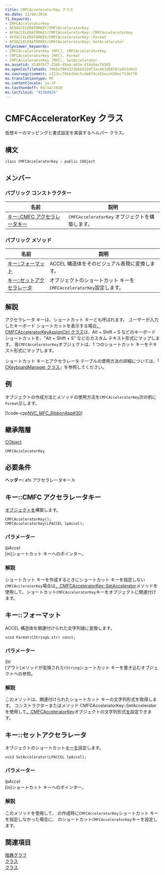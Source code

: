 ```yaml
---
title: CMFCAcceleratorKey クラス
ms.date: 11/04/2016
f1_keywords:
- CMFCAcceleratorKey
- AFXACCELERATORKEY/CMFCAcceleratorKey
- AFXACCELERATORKEY/CMFCAcceleratorKey::CMFCAcceleratorKey
- AFXACCELERATORKEY/CMFCAcceleratorKey::Format
- AFXACCELERATORKEY/CMFCAcceleratorKey::SetAccelerator
helpviewer_keywords:
- CMFCAcceleratorKey [MFC], CMFCAcceleratorKey
- CMFCAcceleratorKey [MFC], Format
- CMFCAcceleratorKey [MFC], SetAccelerator
ms.assetid: d140fbf7-23db-45ea-a63e-414a5ec7b3d5
ms.openlocfilehash: 7d66e7043325bbbd324f3ac443368787a653ebe1
ms.sourcegitcommit: c123cc76bb2b6c5cde6f4c425ece420ac733bf70
ms.translationtype: MT
ms.contentlocale: ja-JP
ms.lasthandoff: 04/14/2020
ms.locfileid: "81369926"
---
```

# <a name="cmfcacceleratorkey-class"></a>CMFCAcceleratorKey クラス

仮想キーのマッピングと書式設定を実装するヘルパー クラス。

## <a name="syntax"></a>構文

```
class CMFCAcceleratorKey : public CObject
```

## <a name="members"></a>メンバー

### <a name="public-constructors"></a>パブリック コンストラクター

|名前|説明|
|----------|-----------------|
|[キー::CMFC アクセラレータキー](#cmfcacceleratorkey)|`CMFCAcceleratorKey` オブジェクトを構築します。|

### <a name="public-methods"></a>パブリック メソッド

|名前|説明|
|----------|-----------------|
|[キー::フォーマット](#format)|ACCEL 構造体をそのビジュアル表現に変換します。|
|[キー::セットアクセラレータ](#setaccelerator)|オブジェクトのショートカット キーを`CMFCAcceleratorKey`設定します。|

## <a name="remarks"></a>解説

アクセラレータ キーは、ショートカット キーとも呼ばれます。 ユーザーが入力したキーボード ショートカットを表示する場合[、CMFCAcceleratorKeyAssignCtrl クラス](../../mfc/reference/cmfcacceleratorkeyassignctrl-class.md)は、Alt + Shift + S などのキーボード ショートカットを、"Alt + Shift + S" などのカスタム テキスト形式にマップします。 各`CMFCAcceleratorKey`オブジェクトは、1 つのショートカット キーをテキスト形式にマップします。

ショートカット キーとアクセラレータ テーブルの使用方法の詳細については、「 [CKeyboardManager クラス](../../mfc/reference/ckeyboardmanager-class.md)」を参照してください。

## <a name="example"></a>例

オブジェクトの作成方法とメソッドの使用方法を`CMFCAcceleratorKey`次の例に`Format`示します。

[!code-cpp[NVC_MFC_RibbonApp#30](../../mfc/reference/codesnippet/cpp/cmfcacceleratorkey-class_1.cpp)]

## <a name="inheritance-hierarchy"></a>継承階層

[CObject](../../mfc/reference/cobject-class.md)

`CMFCAcceleratorKey`

## <a name="requirements"></a>必要条件

**ヘッダー:** afx アクセラレータキー.h

## <a name="cmfcacceleratorkeycmfcacceleratorkey"></a><a name="cmfcacceleratorkey"></a>キー::CMFC アクセラレータキー

[オブジェクトを](../../mfc/reference/cmfcacceleratorkey-class.md)構築します。

```
CMFCAcceleratorKey();
CMFCAcceleratorKey(LPACCEL lpAccel);
```

### <a name="parameters"></a>パラメーター

*lpAccel*<br/>
[in]ショートカット キーへのポインター。

### <a name="remarks"></a>解説

ショートカット キーを作成するときにショートカット キーを指定しない`CMFCAccleratorKey`場合は[、CMFCAcceleratorKey::SetAccelerator](#setaccelerator)メソッドを使用して、ショートカット`CMFCAcceleratorKey`キーをオブジェクトに関連付けます。

## <a name="cmfcacceleratorkeyformat"></a><a name="format"></a>キー::フォーマット

ACCEL 構造体を関連付けられた文字列値に変換します。

```
void Format(CString& str) const;
```

### <a name="parameters"></a>パラメーター

*Str*<br/>
[アウト]メソッドが変換された`CString`ショートカット キーを書き込むオブジェクトへの参照。

### <a name="remarks"></a>解説

このメソッドは、関連付けられたショートカット キーの文字列形式を取得します。 コンストラクターまたはメソッド CMFCAcceleratorKey::SetAccelerator を使用して[、CMFCAcceleratorKey](../../mfc/reference/cmfcacceleratorkey-class.md)オブジェクトの文字列形式[を](#setaccelerator)設定できます。

## <a name="cmfcacceleratorkeysetaccelerator"></a><a name="setaccelerator"></a>キー::セットアクセラレータ

オブジェクトのショートカット[キーを](../../mfc/reference/cmfcacceleratorkey-class.md)設定します。

```
void SetAccelerator(LPACCEL lpAccel);
```

### <a name="parameters"></a>パラメーター

*lpAccel*<br/>
[in]ショートカット キーへのポインター。

### <a name="remarks"></a>解説

このメソッドを使用して、 の作成時に`CMFCAcceleratorKey`ショートカット キーを指定しなかった場合に、 のショートカット`CMFCAcceleratorKey`キーを設定します。

## <a name="see-also"></a>関連項目

[階層グラフ](../../mfc/hierarchy-chart.md)<br/>
[クラス](../../mfc/reference/mfc-classes.md)<br/>
[クラス](../../mfc/reference/ckeyboardmanager-class.md)
